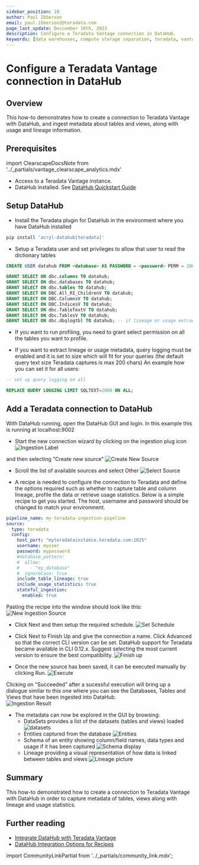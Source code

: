 ```yaml
---
sidebar_position: 18
author: Paul Ibberson
email: paul.ibberson2@teradata.com
page_last_update: Deccember 19th, 2023
description: Configure a Teradata Vantage connection in DataHub.
keywords: [data warehouses, compute storage separation, teradata, vantage, cloud data platform, object storage, business intelligence, enterprise analytics, datahub, data catalog, data lineage]
---
```


# Configure a Teradata Vantage connection in DataHub

## Overview

This how-to demonstrates how to create a connection to Teradata Vantage with DataHub, and ingest metadata about tables and views, along with usage and lineage information.

## Prerequisites

import ClearscapeDocsNote from '../_partials/vantage_clearscape_analytics.mdx'

* Access to a Teradata Vantage instance.
  <ClearscapeDocsNote />
* DataHub installed. See [DataHub Quickstart Guide](https://datahubproject.io/docs/quickstart)

## Setup DataHub

* Install the Teradata plugin for DataHub in the environment where you have DataHub installed

``` bash
pip install 'acryl-datahub[teradata]'
```

* Setup a Teradata user and set privileges to allow that user to read the dictionary tables

``` sql
CREATE USER datahub FROM <database> AS PASSWORD = <password> PERM = 20000000;

GRANT SELECT ON dbc.columns TO datahub;
GRANT SELECT ON dbc.databases TO datahub;
GRANT SELECT ON dbc.tables TO datahub;
GRANT SELECT ON DBC.All_RI_ChildrenV TO datahub;
GRANT SELECT ON DBC.ColumnsV TO datahub;
GRANT SELECT ON DBC.IndicesV TO datahub;
GRANT SELECT ON dbc.TableTextV TO datahub;
GRANT SELECT ON dbc.TablesV TO datahub;
GRANT SELECT ON dbc.dbqlogtbl TO datahub; -- if lineage or usage extraction is enabled
```
* If you want to run profiling, you need to grant select permission on all the tables you want to profile.

* If you want to extract lineage or usage metadata, query logging must be enabled and it is set to size which will fit for your queries (the default query text size Teradata captures is max 200 chars) An example how you can set it for all users:

``` sql
-- set up query logging on all

REPLACE QUERY LOGGING LIMIT SQLTEXT=2000 ON ALL;
```

## Add a Teradata connection to DataHub
With DataHub running, open the DataHub GUI and login.  In this example this is running at localhost:9002 

* Start the new connection wizard by clicking on the ingestion plug icon 
![Ingestion Label](../other-integrations/images/configure-a-teradata-connection-in-datahub/ingestion-icon.png)

and then selecting "Create new source" 
![Create New Source](../other-integrations/images/configure-a-teradata-connection-in-datahub/create-new-source.png)

* Scroll the list of available sources and select Other 
![Select Source](../other-integrations/images/configure-a-teradata-connection-in-datahub/select-other-source.png)

* A recipe is needed to configure the connection to Teradata and define the options required such as whether to capture table and column lineage, profile the data or retrieve usage statistics.  Below is a simple recipe to get you started. The host, username and password should be changed to match your environment.

``` yaml
pipeline_name: my-teradata-ingestion-pipeline
source:
  type: teradata
  config:
    host_port: "myteradatainstance.teradata.com:1025"
    username: myuser
    password: mypassword
    #database_pattern:
    #  allow:
    #    - "my_database"
    #  ignoreCase: true
    include_table_lineage: true
    include_usage_statistics: true
    stateful_ingestion:
      enabled: true
```

Pasting the recipe into the window should look like this: 
![New Ingestion Source](../other-integrations/images/configure-a-teradata-connection-in-datahub/new-ingestion-source.png)

* Click Next and then setup the required schedule. 
![Set Schedule](../other-integrations/images/configure-a-teradata-connection-in-datahub/set-schedule.png)

* Click Next to Finish Up and give the connection a name. Click Advanced so that the correct CLI version can be set. DataHub support for Teradata became available in CLI 0.12.x.  Suggest selecting the most current version to ensure the best compatibility.
![Finish up](../other-integrations/images/configure-a-teradata-connection-in-datahub/finish-up.png)

* Once the new source has been saved, it can be executed manually by clicking Run. 
![Execute](../other-integrations/images/configure-a-teradata-connection-in-datahub/execute.png)

Clicking on "Succeeded" after a sucessful execution will bring up a dialogue similar to this one where you can see the Databases, Tables and Views that have been ingested into DataHub.  
![Ingestion Result](../other-integrations/images/configure-a-teradata-connection-in-datahub/ingestion-result.png)

* The metadata can now be explored in the GUI by browsing:
  * DataSets provides a list of the datasets (tables and views) loaded
![datasets](../other-integrations/images/configure-a-teradata-connection-in-datahub/datasets.png)
  * Entities captured from the database
![Entities](../other-integrations/images/configure-a-teradata-connection-in-datahub/entities-list.png)
  * Schema of an entity showing column/field names, data types and usage if it has been captured
![Schema display](../other-integrations/images/configure-a-teradata-connection-in-datahub/schema.png)
  * Lineage providing a visual representation of how data is linked between tables and views
![Lineage picture](../other-integrations/images/configure-a-teradata-connection-in-datahub/lineage-weather.png)

## Summary

This how-to demonstrated how to create a connection to Teradata Vantage with DataHub in order to capture metadata of tables, views along with lineage and usage statistics.

## Further reading
* [Integrate DataHub with Teradata Vantage](https://datahubproject.io/docs/generated/ingestion/sources/teradata)
* [DataHub Integration Options for Recipes](https://datahubproject.io/docs/metadata-ingestion/#recipes)

import CommunityLinkPartial from '../_partials/community_link.mdx';

<CommunityLinkPartial />
